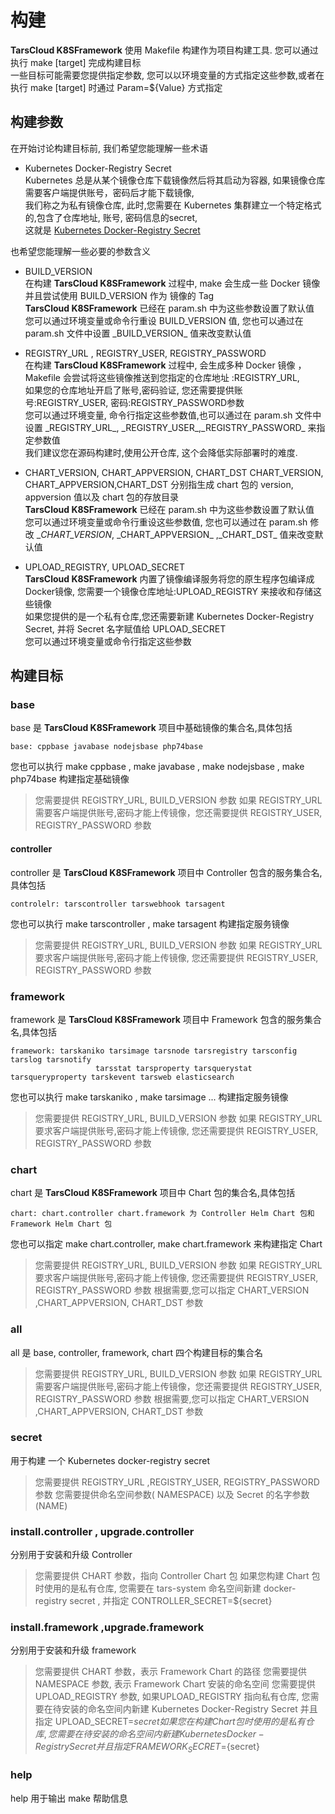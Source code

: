 # 构建

**TarsCloud K8SFramework** 使用 Makefile 构建作为项目构建工具. 您可以通过执行 make [target] 完成构建目标  
一些目标可能需要您提供指定参数, 您可以以环境变量的方式指定这些参数,或者在执行 make [target] 时通过 Param=${Value} 方式指定

## 构建参数

在开始讨论构建目标前, 我们希望您能理解一些术语

+ Kubernetes Docker-Registry Secret  
  Kubernetes 总是从某个镜像仓库下载镜像然后将其启动为容器, 如果镜像仓库需要客户端提供账号，密码后才能下载镜像,  
  我们称之为私有镜像仓库, 此时,您需要在 Kubernetes 集群建立一个特定格式的,包含了仓库地址, 账号, 密码信息的secret,  
  这就是 [Kubernetes Docker-Registry Secret](https://kubernetes.io/zh/docs/tasks/configure-pod-container/pull-image-private-registry)

也希望您能理解一些必要的参数含义

+ BUILD_VERSION  
  在构建 **TarsCloud K8SFramework** 过程中, make 会生成一些 Docker 镜像并且尝试使用 BUILD_VERSION 作为 镜像的 Tag  
  **TarsCloud K8SFramework** 已经在 param.sh 中为这些参数设置了默认值  
  您可以通过环境变量或命令行重设 BUILD_VERSION 值, 您也可以通过在 param.sh 文件中设置 \_BUILD_VERSION_ 值来改变默认值

+ REGISTRY_URL , REGISTRY_USER, REGISTRY_PASSWORD  
  在构建 **TarsCloud K8SFramework** 过程中, 会生成多种 Docker 镜像 ，Makefile 会尝试将这些镜像推送到您指定的仓库地址 :REGISTRY_URL,  
  如果您的仓库地址开启了账号,密码验证, 您还需要提供账号:REGISTRY_USER, 密码:REGISTRY_PASSWORD参数  
  您可以通过环境变量, 命令行指定这些参数值,也可以通过在 param.sh 文件中设置 \_REGISTRY_URL_, \_REGISTRY_USER_,\_REGISTRY_PASSWORD_ 来指定参数值  
  我们建议您在源码构建时,使用公开仓库, 这个会降低实际部署时的难度.


+ CHART_VERSION, CHART_APPVERSION, CHART_DST
  CHART_VERSION, CHART_APPVERSION,CHART_DST 分别指生成 chart 包的 version, appversion 值以及 chart 包的存放目录  
  **TarsCloud K8SFramework** 已经在 param.sh 中为这些参数设置了默认值  
  您可以通过环境变量或命令行重设这些参数值, 您也可以通过在 param.sh 修改 \__CHART_VERSION_, \_CHART_APPVERSION_ ,\_CHART_DST_ 值来改变默认值

+ UPLOAD_REGISTRY, UPLOAD_SECRET  
  **TarsCloud K8SFramework** 内置了镜像编译服务将您的原生程序包编译成 Docker镜像, 您需要一个镜像仓库地址:UPLOAD_REGISTRY 来接收和存储这些镜像  
  如果您提供的是一个私有仓库,您还需要新建 Kubernetes Docker-Registry Secret, 并将 Secret 名字赋值给 UPLOAD_SECRET  
  您可以通过环境变量或命令行指定这些参数

## 构建目标

### base

base 是 **TarsCloud K8SFramework** 项目中基础镜像的集合名,具体包括

```
base: cppbase javabase nodejsbase php74base
```

您也可以执行 make cppbase , make javabase , make nodejsbase , make php74base 构建指定基础镜像

> 您需要提供 REGISTRY_URL, BUILD_VERSION 参数
> 如果 REGISTRY_URL 需要客户端提供账号,密码才能上传镜像，您还需要提供 REGISTRY_USER, REGISTRY_PASSWORD 参数

#### controller

controller 是 **TarsCloud K8SFramework** 项目中 Controller 包含的服务集合名,具体包括

```
controlelr: tarscontroller tarswebhook tarsagent
```

您也可以执行 make tarscontroller , make tarsagent 构建指定服务镜像
> 您需要提供 REGISTRY_URL, BUILD_VERSION 参数
> 如果 REGISTRY_URL 要求客户端提供账号,密码才能上传镜像, 您还需要提供 REGISTRY_USER, REGISTRY_PASSWORD 参数

### framework

framework 是 **TarsCloud K8SFramework** 项目中 Framework 包含的服务集合名,具体包括

```
framework: tarskaniko tarsimage tarsnode tarsregistry tarsconfig tarslog tarsnotify
				   tarsstat tarsproperty tarsquerystat tarsqueryproperty tarskevent tarsweb elasticsearch
```

您也可以执行 make tarskaniko , make tarsimage ... 构建指定服务镜像

> 您需要提供 REGISTRY_URL, BUILD_VERSION 参数
> 如果 REGISTRY_URL 要求客户端提供账号,密码才能上传镜像, 您还需要提供 REGISTRY_USER, REGISTRY_PASSWORD 参数

### chart

chart 是 **TarsCloud K8SFramework** 项目中 Chart 包的集合名,具体包括

```
chart: chart.controller chart.framework 为 Controller Helm Chart 包和Framework Helm Chart 包 
```

您也可以指定 make chart.controller, make chart.framework 来构建指定 Chart

> 您需要提供 REGISTRY_URL, BUILD_VERSION 参数
> 如果 REGISTRY_URL 要求客户端提供账号,密码才能上传镜像, 您还需要提供 REGISTRY_USER, REGISTRY_PASSWORD 参数
> 根据需要,您可以指定 CHART_VERSION ,CHART_APPVERSION, CHART_DST 参数

### all

all 是 base, controller, framework, chart 四个构建目标的集合名

> 您需要提供 REGISTRY_URL, BUILD_VERSION 参数
> 如果 REGISTRY_URL 需要客户端提供账号,密码才能上传镜像，您还需要提供 REGISTRY_USER, REGISTRY_PASSWORD 参数
> 根据需要,您可以指定 CHART_VERSION ,CHART_APPVERSION, CHART_DST 参数

### secret

用于构建 一个 Kubernetes docker-registry secret
> 您需要提供 REGISTRY_URL ,REGISTRY_USER, REGISTRY_PASSWORD 参数
> 您需要提供命名空间参数( NAMESPACE) 以及 Secret 的名字参数(NAME)

### install.controller , upgrade.controller

分别用于安装和升级 Controller
> 您需要提供 CHART 参数，指向 Controller Chart 包
> 如果您构建 Chart 包时使用的是私有仓库, 您需要在 tars-system 命名空间新建 docker-registry secret , 并指定 CONTROLLER_SECRET=${secret}

### install.framework ,upgrade.framework

分别用于安装和升级 framework
> 您需要提供 CHART 参数，表示 Framework Chart 的路径
> 您需要提供 NAMESPACE 参数, 表示 Framework Chart 安装的命名空间
> 您需要提供 UPLOAD_REGISTRY 参数, 如果UPLOAD_REGISTRY 指向私有仓库, 您需要在待安装的命名空间内新建 Kubernetes Docker-Registry Secret 并且指定 UPLOAD_SECRET=${secret}  
> 如果您在构建 Chart 包时使用的是私有仓库, 您需要在待安装的命名空间内新建 Kubernetes Docker-Registry Secret 并且指定 FRAMEWORK_SECRET=${secret}

### help

help 用于输出 make 帮助信息